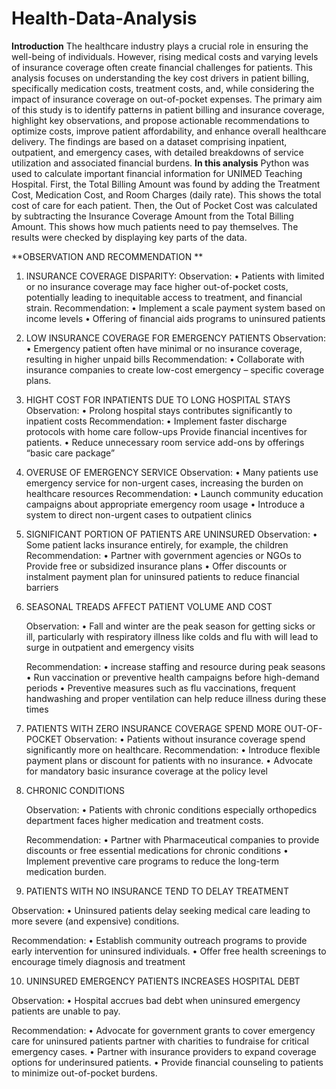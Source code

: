 # Health-Data-Analysis
**Introduction**
The healthcare industry plays a crucial role in ensuring the well-being of individuals. However, rising medical costs and varying levels of insurance coverage often create financial challenges for patients. This analysis focuses on understanding the key cost drivers in patient billing, specifically medication costs, treatment costs, and, while considering the impact of insurance coverage on out-of-pocket expenses.
The primary aim of this study is to identify patterns in patient billing and insurance coverage, highlight key observations, and propose actionable recommendations to optimize costs, improve patient affordability, and enhance overall healthcare delivery. The findings are based on a dataset comprising inpatient, outpatient, and emergency cases, with detailed breakdowns of service utilization and associated financial burdens.
**In this analysis**
Python was used to calculate important financial information for UNIMED Teaching Hospital. First, the Total Billing Amount was found by adding the Treatment Cost, Medication Cost, and Room Charges (daily rate). This shows the total cost of care for each patient. Then, the Out of Pocket Cost was calculated by subtracting the Insurance Coverage Amount from the Total Billing Amount. This shows how much patients need to pay themselves. The results were checked by displaying key parts of the data.

**OBSERVATION AND RECOMMENDATION
**
1.	INSURANCE COVERAGE DISPARITY:
Observation: 
•	Patients with limited or no insurance coverage may face higher out-of-pocket costs, potentially leading to inequitable access to treatment, and financial strain.
Recommendation: 
•	Implement a scale payment system based on income levels 
•	Offering of financial aids programs to uninsured patients 

2.	LOW INSURANCE COVERAGE FOR EMERGENCY PATIENTS 
	Observation: 
•	Emergency patient often have minimal or no insurance coverage, resulting in higher unpaid bills 
	Recommendation: 
•	Collaborate with insurance companies to create low-cost emergency – specific coverage plans.

3.	HIGHT COST FOR INPATIENTS DUE TO LONG HOSPITAL STAYS 
	Observation:
•	Prolong hospital stays contributes significantly to inpatient costs 
	Recommendation:
•	Implement faster discharge protocols with home care follow-ups 
Provide financial incentives for patients.
•	Reduce unnecessary room service add-ons by offerings “basic care package”



4.	OVERUSE OF EMERGENCY SERVICE 
	Observation:
•	Many patients use emergency service for non-urgent cases, increasing the burden on healthcare resources 
	Recommendation:
•	Launch community education campaigns about appropriate emergency room usage 
•	Introduce a system to direct non-urgent cases to outpatient clinics

5.	SIGNIFICANT PORTION OF PATIENTS ARE UNINSURED 
	Observation: 
•	Some patient lacks insurance entirely, for example, the children
	Recommendation: 
•	Partner with government agencies or NGOs to Provide free or subsidized insurance plans 
•	Offer discounts or instalment payment plan for uninsured patients to reduce financial barriers 



6.	SEASONAL TREADS AFFECT PATIENT VOLUME AND COST 

	Observation: 
•	Fall and winter are the peak season for getting sicks or ill, particularly with respiratory illness like colds and flu with will lead to surge in outpatient and emergency visits

	Recommendation: 
•	increase staffing and resource during peak seasons 
•	Run vaccination or preventive health campaigns before high-demand periods 
•	Preventive measures such as flu vaccinations, frequent handwashing and proper ventilation can help reduce illness during these times 

7.	PATIENTS WITH ZERO INSURANCE COVERAGE SPEND MORE OUT-OF-POCKET 
	Observation:
•	Patients without insurance coverage spend significantly more on healthcare.
	Recommendation: 
•	Introduce flexible payment plans or discount for patients with no insurance.
•	Advocate for mandatory basic insurance coverage at the policy level
8.	CHRONIC CONDITIONS

	Observation:
•	Patients with chronic conditions especially orthopedics department faces higher medication and treatment costs.

	Recommendation: 
•	Partner with Pharmaceutical companies to provide discounts or free essential medications for chronic conditions 
•	Implement preventive care programs to reduce the long-term medication burden.


9.	PATIENTS WITH NO INSURANCE TEND TO DELAY TREATMENT 

Observation:
•	Uninsured patients delay seeking medical care leading to more severe (and expensive) conditions.

Recommendation: 
•	Establish community outreach programs to provide early intervention for uninsured individuals.
•	Offer free health screenings to encourage timely diagnosis and treatment




10.	UNINSURED EMERGENCY PATIENTS INCREASES HOSPITAL DEBT 
 
Observation: 
•	Hospital accrues bad debt when uninsured emergency patients are unable to pay.

Recommendation: 
•	Advocate for government grants to cover emergency care for uninsured patients 
	partner with charities to fundraise for critical emergency cases.
•	Partner with insurance providers to expand coverage options for underinsured patients.
•	Provide financial counseling to patients to minimize out-of-pocket burdens.
